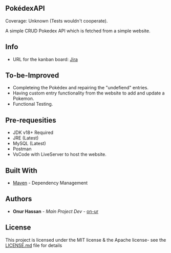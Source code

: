 ## PokédexAPI

Coverage: Unknown (Tests wouldn't cooperate).

A simple CRUD Pokedex API which is fetched from a simple website.

## Info

* URL for the kanban board: [Jira](https://och.atlassian.net/jira/software/projects/POK/boards/2)

## To-be-Improved

* Completeing the Pokédex and repairing the "undefiend" entries.
* Having custom entry functionality from the website to add and update a Pokemon.
* Functional Testing.

## Pre-requesities 

* JDK v18+ Required
* JRE (Latest)
* MySQL (Latest)
* Postman 
* VsCode with LiveServer to host the website.

## Built With

* [Maven](https://maven.apache.org/) - Dependency Management


## Authors

* **Onur Hassan** - *Main Project Dev* - [on-ur](https://github.com/on-ur)

## License

This project is licensed under the MIT license & the Apache license- see the [LICENSE.md](LICENSE.md) file for details 
